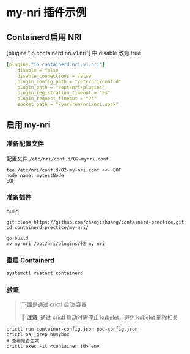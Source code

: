 # my-nri 插件示例


## Containerd启用 NRI
[plugins."io.containerd.nri.v1.nri"] 中 disable 改为 true

```yaml
[plugins."io.containerd.nri.v1.nri"]
    disable = false
    disable_connections = false
    plugin_config_path = "/etc/nri/conf.d"
    plugin_path = "/opt/nri/plugins"
    plugin_registration_timeout = "5s"
    plugin_request_timeout = "2s"
    socket_path = "/var/run/nri/nri.sock"
```

## 启用 my-nri

### 准备配置文件
配置文件 `/etc/nri/conf.d/02-mynri.conf`

```shell
tee /etc/nri/conf.d/02-my-nri.conf <<- EOF
node_name: mytestNode
EOF
```


### 准备插件

build 
```
git clone https://github.com/zhaojizhuang/containerd-prectice.git
cd containerd-prectice/my-nri/

go build
mv my-nri /opt/nri/plugins/02-my-nri
```

### 重启 Containerd
```shell
systemctl restart containerd
```

### 验证
> 下面是通过 crictl 启动 容器
> 
>  📢 **注意**: 通过 crictl 启动时需停止 kubelet，避免 kubelet 删除相关

```shell
crictl run container-config.json pod-config.json
crictl ps |grep busybox
# 查看是否生效
crictl exec -it <container id> env
```


